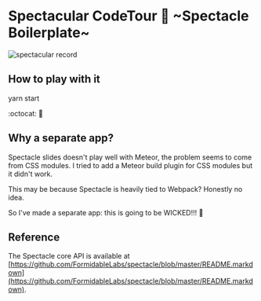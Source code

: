 # Spectacular CodeTour :tada: ~Spectacle Boilerplate~

![spectacular record](https://camo.githubusercontent.com/31bbc741195ac752a13a5c0fb5a1dee9190172ca/68747470733a2f2f636c2e6c792f3076316f32333051305932462f53637265656e2532305265636f7264696e67253230323031372d30372d3031253230617425323031302e3035253230504d2e676966)

## How to play with it

yarn start

:octocat: :eyes:

## Why a separate app?

Spectacle slides doesn't play well with Meteor, the problem seems to come from CSS modules. I tried to add a Meteor build plugin for CSS modules but it didn't work. 

This may be because Spectacle is heavily tied to Webpack? Honestly no idea.

So I've made a separate app: this is going to be WICKED!!! :tada:

## Reference

The Spectacle core API is available at [https://github.com/FormidableLabs/spectacle/blob/master/README.markdown](https://github.com/FormidableLabs/spectacle/blob/master/README.markdown).
